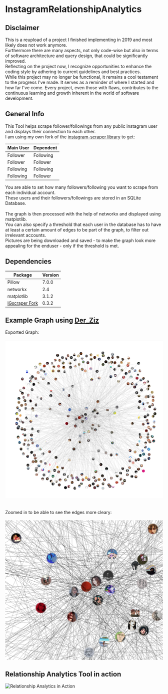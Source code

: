 # InstagramRelationshipAnalytics

## Disclaimer

This is a reupload of a project I finished implementing in 2019 and most likely does not work anymore.</br>
Furthermore there are many aspects, not only code-wise but also in terms of software architecture and query design, that could be
significantly improved.</br>
Reflecting on the project now, I recognize opportunities to enhance the coding style by adhering
to current guidelines and best practices.</br>
While this project may no longer be functional, it remains a cool testament to the progress I've made. It serves as a
reminder of where I started and how far I've come. Every project, even those with flaws, contributes to the continuous
learning and growth inherent in the world of software development.

## General Info

This Tool helps scrape follower/followings from any public instagram user and displays their connection to each other.
<br>
I am using my own fork of the <a href="https://github.com/Dominik-CH/instagram-scraper">instagram-scraper library</a> to
get:<br>

 Main User | Dependent 
-----------|-----------
 Follower  | Following 
 Follower  | Follower  
 Following | Following 
 Following | Follower  

You are able to set how many followers/following you want to scrape from each individual account.<br>
These users and their followers/followings are stored in an SQLite Database.<br>
<br>The graph is then processed with the help of networkx and displayed using matplotlib.<br>
You can also specify a threshold that each user in the database has to have at least a certain amount of edges to be
part of the graph, to filter out irrelevant accounts.<br>
Pictures are being downloaded and saved - to make the graph look more appealing for the enduser - only if the threshold
is met.

## Dependencies

 Package                                                                      | Version 
------------------------------------------------------------------------------|---------
 Pillow                                                                       | 7.0.0   
 networkx                                                                     | 2.4     
 matplotlib                                                                   | 3.1.2   
 <a href="https://github.com/Dominik-CH/instagram-scraper">IGscraper Fork</a> | 0.3.2   

## Example Graph using <a href="https://www.instagram.com/der_ziz/">Der_Ziz</a>

Exported Graph:<br><br>
<img src="media/DerZizInGrossDownscaled.png"  alt="Der_Ziz Graph"/><br>
<br><br>
Zoomed in to be able to see the edges more cleary:
<br><br>
<img src="media/DerZizAusschnitt.png"  alt="Der_Ziz Ausschnitt"/><br>

## Relationship Analytics Tool in action

<img src="media/ToolGIF.gif"  alt="Relationship Analytics in Action"/>


